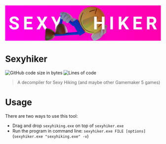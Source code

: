 ![image](./SexyhikerBanner2.png)

# Sexyhiker
![GitHub code size in bytes](https://img.shields.io/github/languages/code-size/Jor02/sexyhiker?style=flat-square&color=brightgreen)
![Lines of code](https://img.shields.io/tokei/lines/github/Jor02/sexyhiker?style=flat-square)
> A decompiler for Sexy Hiking (and maybe other Gamemaker 5 games)

# Usage
There are two ways to use this tool:
- Drag and drop `sexyhiking.exe` on top of `sexyhiker.exe`
- Run the program in command line: `sexyhiker.exe FILE [options]` (`sexyhiker.exe "sexyhiking.exe" -v`)
